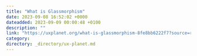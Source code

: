 ```yaml
---
title: "What is Glassmorphism"
date: 2023-09-08 16:52:02 +0000
dateadded: 2023-09-09 00:00:48 +0100
description: ""
link: "https://uxplanet.org/what-is-glassmorphism-8fe8bb6222f7?source=rss----819cc2aaeee0---4"
category:
directory: _directory/ux-planet.md
---
```

